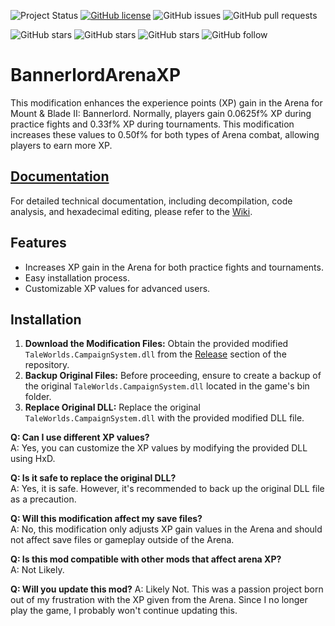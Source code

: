 ![Project Status](https://img.shields.io/badge/Status-Completed-Green)
[![GitHub license](https://img.shields.io/badge/license-MIT-green)](https://github.com/Aardenfell/BannerlordArenaXP/blob/main/LICENSE)
![GitHub issues](https://img.shields.io/github/issues/Aardenfell/BannerlordArenaXP)
![GitHub pull requests](https://img.shields.io/github/issues-pr/Aardenfell/BannerlordArenaXP)

![GitHub stars](https://img.shields.io/github/stars/Aardenfell/BannerlordArenaXP?style=social)
![GitHub stars](https://img.shields.io/github/forks/Aardenfell/BannerlordArenaXP?style=social)
![GitHub stars](https://img.shields.io/github/watchers/Aardenfell/BannerlordArenaXP?style=social)
![GitHub follow](https://img.shields.io/github/followers/Aardenfell?label=Follow&style=social)
<br>
# BannerlordArenaXP

This modification enhances the experience points (XP) gain in the Arena for Mount & Blade II: Bannerlord. Normally, players gain 0.0625f% XP during practice fights and 0.33f% XP during tournaments. This modification increases these values to 0.50f% for both types of Arena combat, allowing players to earn more XP.
## [Documentation](https://github.com/Aardenfell/BannerlordArenaXP/wiki)

For detailed technical documentation, including decompilation, code analysis, and hexadecimal editing, please refer to the [Wiki](https://github.com/Aardenfell/BannerlordArenaXP/wiki). <br>

## Features

- Increases XP gain in the Arena for both practice fights and tournaments.
- Easy installation process.
- Customizable XP values for advanced users.
## Installation 

1. **Download the Modification Files:** Obtain the provided modified `TaleWorlds.CampaignSystem.dll` from the [Release](https://github.com/Aardenfell/BannerlordArenaXP/releases) section of the repository.
2. **Backup Original Files:** Before proceeding, ensure to create a backup of the original `TaleWorlds.CampaignSystem.dll` located in the game's bin folder.
3. **Replace Original DLL:** Replace the original `TaleWorlds.CampaignSystem.dll` with the provided modified DLL file.

**Q: Can I use different XP values?**  
A: Yes, you can customize the XP values by modifying the provided DLL using HxD.

**Q: Is it safe to replace the original DLL?**  
A: Yes, it is safe. However, it's recommended to back up the original DLL file as a precaution.

**Q: Will this modification affect my save files?**  
A: No, this modification only adjusts XP gain values in the Arena and should not affect save files or gameplay outside of the Arena.

**Q: Is this mod compatible with other mods that affect arena XP?**  
A: Not Likely.

**Q: Will you update this mod?**
A: Likely Not. This was a passion project born out of my frustration with the XP given from the Arena. Since I no longer play the game, I probably won't continue updating this.
